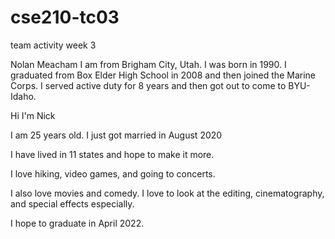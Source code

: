 # cse210-tc03
team activity week 3


Nolan Meacham
I am from Brigham City, Utah. I was born in 1990. I graduated from
Box Elder High School in 2008 and then joined the Marine Corps.
I served active duty for 8 years and then got out to come to BYU-Idaho.



Hi I'm Nick

I am 25 years old. I just got married in August 2020

I have lived in 11 states and hope to make it more.

I love hiking, video games, and going to concerts. 

I also love movies and comedy. I love to look at the editing, cinematography, and special effects especially. 

I hope to graduate in April 2022.

